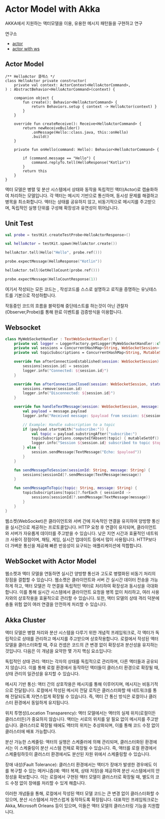 # Actor Model with Akka

AKKA에서 지원하는 액터모델을 이용, 유용한 메시지 패턴들을 구현하고 연구

연구소
- [actor](https://github.com/psmon/java-labs/tree/master/KotlinBootLabs/src/test/kotlin/com/example/kotlinbootlabs/actor)
- [actor with ws](https://github.com/psmon/java-labs/tree/master/KotlinBootLabs/src/test/kotlin/com/example/kotlinbootlabs/ws)

## Actor Model

```
/** HelloActor 클래스 */
class HelloActor private constructor(
    private val context: ActorContext<HelloActorCommand>,
) : AbstractBehavior<HelloActorCommand>(context) {
 
    companion object {
        fun create(): Behavior<HelloActorCommand> {
            return Behaviors.setup { context -> HelloActor(context) }
        }
    }
 
    override fun createReceive(): Receive<HelloActorCommand> {
        return newReceiveBuilder()
            .onMessage(Hello::class.java, this::onHello)
            .build()
    }
 
    private fun onHello(command: Hello): Behavior<HelloActorCommand> {
 
        if (command.message == "Hello") {
            command.replyTo.tell(HelloResponse("Kotlin"))
        }
        return this
    }
}
```
액터 모델은 병렬 및 분산 시스템에서 상태와 동작을 독립적인 액터(Actor)로 캡슐화하여 처리하는 모델입니다. 각 액터는 메시지 기반으로 통신하며, 동시성 문제를 해결하고 병목을 최소화합니다. 액터는 상태를 공유하지 않고, 비동기적으로 메시지를 주고받으며, 독립적인 실행 단위를 구성해 확장성과 유연성이 뛰어납니다.

## Unit Test


``` kotlin
val probe = testKit.createTestProbe<HelloActorResponse>()

val helloActor = testKit.spawn(HelloActor.create())

helloActor.tell(Hello("Hello", probe.ref()))

probe.expectMessage(HelloResponse("Kotlin"))

helloActor.tell(GetHelloCount(probe.ref()))

probe.expectMessage(HelloCountResponse(1))
```

여기서 작성되는 모든 코드는 , 작성코드를 스스로 설명하고 로직을 증명하는 유닛테스트를 기본으로 작성하합니다.

작동중인 코드의 흐름을 블락킹해 중단테스트를 하는것이 아닌 관찰자(Observer,Probe)를 통해 완료 이벤트를 검증방식을 이용합니다.


## Websocket

``` kotlin
class MyWebSocketHandler : TextWebSocketHandler() {
    private val logger = LoggerFactory.getLogger(MyWebSocketHandler::class.java)
    private val sessions = ConcurrentHashMap<String, WebSocketSession>()
    private val topicSubscriptions = ConcurrentHashMap<String, MutableSet<String>>()

    override fun afterConnectionEstablished(session: WebSocketSession) {
        sessions[session.id] = session
        logger.info("Connected: ${session.id}")
    }

    override fun afterConnectionClosed(session: WebSocketSession, status: org.springframework.web.socket.CloseStatus) {
        sessions.remove(session.id)
        logger.info("Disconnected: ${session.id}")
    }

    override fun handleTextMessage(session: WebSocketSession, message: TextMessage) {
        val payload = message.payload
        logger.info("Received message: $payload from session: ${session.id}")

        // Example: Handle subscription to a topic
        if (payload.startsWith("subscribe:")) {
            val topic = payload.substringAfter("subscribe:")
            topicSubscriptions.computeIfAbsent(topic) { mutableSetOf() }.add(session.id)
            logger.info("Session ${session.id} subscribed to topic $topic")
        } else {
            session.sendMessage(TextMessage("Echo: $payload"))
        }
    }

    fun sendMessageToSession(sessionId: String, message: String) {
        sessions[sessionId]?.sendMessage(TextMessage(message))
    }

    fun sendMessageToTopic(topic: String, message: String) {
        topicSubscriptions[topic]?.forEach { sessionId ->
            sessions[sessionId]?.sendMessage(TextMessage(message))
        }
    }
}
```

웹소켓(WebSocket)은 클라이언트와 서버 간에 지속적인 연결을 유지하여 양방향 통신을 실시간으로 제공하는 프로토콜입니다. HTTP 요청 후 연결이 유지되며, 클라이언트와 서버가 자유롭게 데이터를 주고받을 수 있습니다. 낮은 지연 시간과 효율적인 네트워크 사용이 장점이며, 채팅, 게임, 실시간 업데이트 등에서 많이 사용됩니다. HTTP보다 더 가벼운 통신을 제공해 빠른 반응성이 요구되는 애플리케이션에 적합합니다.

## WebSocket with Actor Model

웹소켓과 액터 모델을 연동하면 실시간 양방향 통신과 고도로 병렬화된 비동기 처리의 장점을 결합할 수 있습니다. 웹소켓은 클라이언트와 서버 간 실시간 데이터 전송을 가능하게 하고, 액터 모델은 각 연결을 독립적인 액터로 처리하여 확장성과 동시성을 극대화합니다. 이를 통해 실시간 시스템에서 클라이언트 요청을 병목 없이 처리하고, 여러 사용자와의 상호작용을 효율적으로 관리할 수 있습니다. 또한, 액터 모델의 상태 격리 덕분에 충돌 위험 없이 여러 연결을 안전하게 처리할 수 있습니다.

## Akka Cluster


액터 모델은 병렬 처리와 분산 시스템을 다루기 위한 개념적 프레임워크로, 각 액터가 독립적으로 상태를 관리하고 메시지를 주고받으며 상호작용합니다. 로컬에서 작성된 액터 모델을 클러스터화할 때, 주요 컨셉은 코드의 큰 변경 없이 확장성과 분산성을 유지하는 것입니다. 다음은 이 개념을 요약한 몇 가지 핵심 요소입니다:

독립적인 상태 관리: 액터는 각자의 상태를 독립적으로 관리하며, 다른 액터들과 공유되지 않습니다. 이를 통해 로컬 환경에서 동작하던 액터들이 클러스터 환경으로 확장될 때, 상태 관리의 일관성을 유지할 수 있습니다.

메시지 기반 통신: 액터 간의 상호작용은 메시지를 통해 이루어지며, 메시지는 비동기적으로 전달됩니다. 로컬에서 작성된 메시지 전달 로직은 클러스터화할 때 네트워크를 통해 전달되도록 자연스럽게 확장될 수 있습니다. 즉, 액터 간 통신 방식은 로컬이나 클러스터 환경에서 동일하게 유지됩니다.

위치 투명성(Location Transparency): 액터 모델에서는 액터의 실제 위치(로컬이든 클러스터든)가 중요하지 않습니다. 액터는 서로의 위치를 알 필요 없이 메시지를 주고받습니다. 클러스터로 확장될 때에도 액터의 위치는 추상화되며, 이를 통해 코드 수정 없이 클러스터에 배포 가능합니다.

분산 가능한 스케줄링: 액터의 실행은 스케줄러에 의해 관리되며, 클러스터화된 환경에서는 이 스케줄링이 분산 시스템 전체로 확장될 수 있습니다. 즉, 액터를 로컬 환경에서 스케줄링하듯이 클러스터 환경에서도 분산된 자원 위에서 스케줄링할 수 있습니다.

장애 내성(Fault Tolerance): 클러스터 환경에서는 액터가 장애가 발생한 경우에도 이를 복구할 수 있는 메커니즘(예: 액터 복제, 상태 저장)을 제공하여 분산 시스템에서의 안정성을 확보합니다. 이는 로컬에서 구현된 액터 모델이 클러스터로 확장될 때, 별도의 코드 수정 없이 장애를 처리할 수 있게 해줍니다.

이러한 개념들을 통해, 로컬에서 작성된 액터 모델 코드는 큰 변경 없이 클러스터화할 수 있으며, 분산 시스템에서 자연스럽게 동작하도록 확장됩니다. 대표적인 프레임워크로는 Akka, Microsoft Orleans 등이 있으며, 이들은 액터 모델의 클러스터링 기능을 지원합니다.

